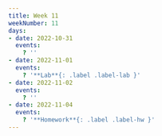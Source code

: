 ```yaml
---
title: Week 11
weekNumber: 11
days:
- date: 2022-10-31
  events:
    ? ''
- date: 2022-11-01
  events:
    ? '**Lab**{: .label .label-lab }'
- date: 2022-11-02
  events:
    ? ''
- date: 2022-11-04
  events:
    ? '**Homework**{: .label .label-hw }'
---
```

